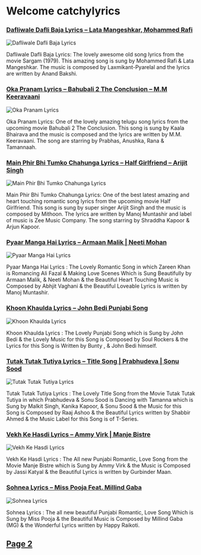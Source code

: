 # Welcome catchylyrics

### [Dafliwale Dafli Baja Lyrics – Lata Mangeshkar, Mohammed Rafi](http://catchylyrics.net/2017/04/dafliwale-dafli-baja-lyrics/)
![Dafliwale Dafli Baja Lyrics](http://catchylyrics.net/wp-content/uploads/2017/04/Dafli-Wale-Dafli-Baja-Lyrics-768x384.jpg)

Dafliwale Dafli Baja Lyrics: The lovely awesome old song lyrics from the movie Sargam (1979).
This amazing song is sung by Mohammed Rafi & Lata Mangeshkar.
The music is composed by Laxmikant-Pyarelal and the lyrics are written by Anand Bakshi.

### [Oka Pranam Lyrics – Bahubali 2 The Conclusion – M.M Keeravaani](http://catchylyrics.net/2017/04/oka-pranam-lyrics/)
![Oka Pranam Lyrics](http://catchylyrics.net/wp-content/uploads/2017/04/Oka-Praanam-Lyric-768x384.jpg)

Oka Pranam Lyrics: One of the lovely amazing telugu song lyrics from the upcoming movie Bahubali 2 The Conclusion. This song is sung by Kaala Bhairava and the music is composed and the lyrics are written by M.M. Keeravaani. The song are starring by Prabhas, Anushka, Rana & Tamannaah.

### [Main Phir Bhi Tumko Chahunga Lyrics – Half Girlfriend – Arijit Singh](http://catchylyrics.net/2017/04/main-phir-bhi-tumko-chahunga-lyrics/)
![Main Phir Bhi Tumko Chahunga Lyrics](http://catchylyrics.net/wp-content/uploads/2017/04/Main-Phir-Bhi-Tumko-Chahunga-Lyrics-768x384.jpg)

Main Phir Bhi Tumko Chahunga Lyrics: One of the best latest amazing and heart touching romantic song lyrics from the upcoming movie Half Girlfriend. This song is sung by super singer Arijit Singh and the music is composed by Mithoon. The lyrics are written by Manoj Muntashir and label of music is Zee Music Company. The song starring by Shraddha Kapoor & Arjun Kapoor.

### [Pyaar Manga Hai Lyrics – Armaan Malik | Neeti Mohan](http://catchylyrics.net/2017/04/pyaar-manga-hai-lyrics/)
![Pyaar Manga Hai Lyrics](http://catchylyrics.net/wp-content/uploads/2017/04/PYAAR-MANGA-HAI-Lyrics-768x384.jpg)

Pyaar Manga Hai Lyrics : The Lovely Romantic Song in which Zareen Khan is Romancing Ali Fazal & Making Love Scenes Which is Sung Beautifully by Armaan Malik, & Neeti Mohan & the Beautiful Heart Touching Music is Composed by Abhjit Vaghani & the Beautiful Loveable Lyrics is written by Manoj Muntashir.

### [Khoon Khaulda Lyrics – John Bedi Punjabi Song](http://catchylyrics.net/2017/04/khoon-khaulda-lyrics/)
![Khoon Khaulda Lyrics](http://catchylyrics.net/wp-content/uploads/2017/03/Khoon-Khaulda-Lyrics-768x384.jpg)

Khoon Khaulda Lyrics : The Lovely Punjabi Song which is Sung by John Bedi & the Lovely Music for this Song is Composed by Soul Rockers & the Lyrics for this Song is Written by Bunty , & John Bedi himself.

### [Tutak Tutak Tutiya Lyrics – Title Song | Prabhudeva | Sonu Sood](http://catchylyrics.net/2017/04/tutak-tutak-tutiya-lyrics-title-song-prabhudeva-sonu-sood/)
![Tutak Tutak Tutiya Lyrics](http://catchylyrics.net/wp-content/uploads/2017/04/Tutak-Tutak-Tutiya-Lyrics-768x384.jpg)

Tutak Tutak Tutiya Lyrics : The Lovely Title Song from the Movie Tutak Tutak Tutiya in which Prabhudeva & Sonu Sood is Dancing with Tamanna which is Sung by Malkit Singh, Kanika Kapoor, & Sonu Sood & the Music for this Song is Composed by Raaj Ashoo & the Beautiful Lyrics written by Shabbir Ahmed & the Music Label for this Song is of T-Series.

### [Vekh Ke Hasdi Lyrics – Ammy Virk | Manje Bistre](http://catchylyrics.net/2017/04/vekh-ke-hasdi-lyrics/)
![Vekh Ke Hasdi Lyrics](http://catchylyrics.net/wp-content/uploads/2017/04/Vekh-Ke-Hasdi-Lyrics-768x384.jpg)

Vekh Ke Hasdi Lyrics : The All new Punjabi Romantic, Love Song from the Movie Manje Bistre which is Sung by Ammy Virk & the Music is Composed by Jassi Katyal & the Beautiful Lyrics is written by Gurbinder Maan.

### [Sohnea Lyrics – Miss Pooja Feat. Millind Gaba](http://catchylyrics.net/2017/04/sohnea-lyrics/)
![Sohnea Lyrics](http://catchylyrics.net/wp-content/uploads/2017/04/Sohnea-Lyrics-768x384.jpg)

Sohnea Lyrics : The all new beautiful Punjabi Romantic, Love Song Which is Sung by Miss Pooja & the Beautiful Music is Composed by Millind Gaba (MG) & the Wonderful Lyrics written by Happy Raikoti.

## [Page 2](https://github.com/howdyhacks/catchylyrics/blob/master/page2.md)

